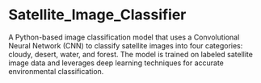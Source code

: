 # Satellite_Image_Classifier
A Python-based image classification model that uses a Convolutional Neural Network (CNN) to classify satellite images into four categories: cloudy, desert, water, and forest. The model is trained on labeled satellite image data and leverages deep learning techniques for accurate environmental classification.
